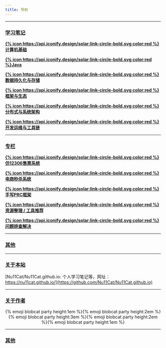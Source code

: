 ```yaml
---
title: 导航
---
```




---

### [学习笔记](http://localhost:4000/computer_basics/)

**[{% icon https://api.iconify.design/solar:link-circle-bold.svg color:red %}计算机基础](http://localhost:4000/computer_basics/)**

**[{% icon https://api.iconify.design/solar:link-circle-bold.svg color:red %}Java](http://localhost:4000/computer_basics/)**

**[{% icon https://api.iconify.design/solar:link-circle-bold.svg color:red %}数据持久化与存储](http://localhost:4000/computer_basics/)**

**[{% icon https://api.iconify.design/solar:link-circle-bold.svg color:red %}框架与生态](http://localhost:4000/computer_basics/)**

**[{% icon https://api.iconify.design/solar:link-circle-bold.svg color:red %}分布式与系统架构](http://localhost:4000/computer_basics/)**

**[{% icon https://api.iconify.design/solar:link-circle-bold.svg color:red %}开发运维与工具链](http://localhost:4000/computer_basics/)**

---

### [专栏](http://localhost:4000/computer_basics/)

**[{% icon https://api.iconify.design/solar:link-circle-bold.svg color:red %}仿12306售票系统](http://localhost:4000/computer_basics/)**

**[{% icon https://api.iconify.design/solar:link-circle-bold.svg color:red %}电商秒杀系统](http://localhost:4000/computer_basics/)**

**[{% icon https://api.iconify.design/solar:link-circle-bold.svg color:red %}手写PRC框架](http://localhost:4000/computer_basics/)**

**[{% icon https://api.iconify.design/solar:link-circle-bold.svg color:red %}资源整理 / 工具推荐](http://localhost:4000/computer_basics/)**

**[{% icon https://api.iconify.design/solar:link-circle-bold.svg color:red %}问题排查解决](http://localhost:4000/computer_basics/)**

---

### [其他](http://localhost:4000/computer_basics/)



---

### [关于本站](http://localhost:4000/computer_basics/)

[Nu11Cat/Nu11Cat.github.io: 个人学习笔记等，网址：https://nu11cat.github.io/](https://github.com/Nu11Cat/Nu11Cat.github.io)

---

### [关于作者](http://localhost:4000/computer_basics/)

<center>{% emoji blobcat party height:1em %}{% emoji blobcat party height:2em %}{% emoji blobcat party height:3em %}{% emoji blobcat party height:2em %}{% emoji blobcat party height:1em %}</center>



---

### [其他](http://localhost:4000/computer_basics/)